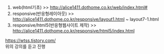 1. web(html기초) >> http://alice1411.dothome.co.kr/web/index.html# <br>
2. responsive(반응형레이아웃) >> http://alice1411.dothome.co.kr/responsive/layout1.html ~ layout7-1.html<br>
3. responsive/html5(반응형웹사이트 제작) >> http://alice1411.dothome.co.kr/responsive/html5/index.html

https://wtss.tistory.com/<br>
위의 강의를 듣고 진행
